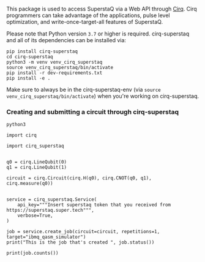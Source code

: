 This package is used to access SuperstaQ via a Web API through [Cirq](https://github.com/quantumlib/Cirq).
Cirq programmers can take advantage of the applications, pulse level optimization, and write-once-target-all
features of SuperstaQ.


Please note that Python version `3.7` or higher is required. cirq-superstaq and all of its
dependencies can be installed via:

```
pip install cirq-superstaq
cd cirq-superstaq
python3 -m venv venv_cirq_superstaq
source venv_cirq_superstaq/bin/activate
pip install -r dev-requirements.txt
pip install -e .
```

Make sure to always be in the cirq-superstaq-env (via ``source venv_cirq_superstaq/bin/activate``) when you're working on cirq-superstaq.

### Creating and submitting a circuit through cirq-superstaq
```
python3

import cirq

import cirq_superstaq


q0 = cirq.LineQubit(0)
q1 = cirq.LineQubit(1)

circuit = cirq.Circuit(cirq.H(q0), cirq.CNOT(q0, q1), cirq.measure(q0))


service = cirq_superstaq.Service(
    api_key="""Insert superstaq token that you received from https://superstaq.super.tech""",
    verbose=True,
)

job = service.create_job(circuit=circuit, repetitions=1, target="ibmq_qasm_simulator")
print("This is the job that's created ", job.status())

print(job.counts())

```
